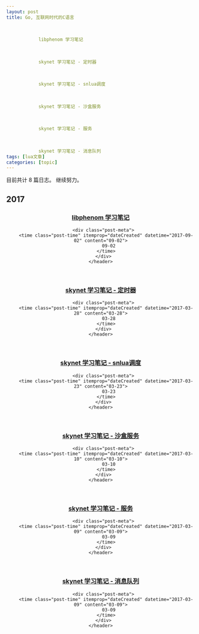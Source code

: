 ```yaml
---
layout: post
title: Go, 互联网时代的C语言
        
      
        
            libphenom 学习笔记
        
      
        
            skynet 学习笔记 - 定时器
        
      
        
            skynet 学习笔记 - snlua调度
        
      
        
            skynet 学习笔记 - 沙盒服务
        
      
        
            skynet 学习笔记 - 服务
        
      
        
            skynet 学习笔记 - 消息队列 
tags: [lua文章]
categories: [topic]
---
```

<section id="posts" class="posts-collapse">
    <span class="archive-move-on"></span>
    <span class="archive-page-counter">
   目前共计 8 篇日志。 继续努力。
    </span>

<div class="collection-title">
  <h2 class="archive-year motion-element" id="archive-year-2017">2017</h2>
</div>

  <article class="post post-type-normal }}" itemscope="" itemtype="http://schema.org/Article">
    
  </article>

  <article class="post post-type-normal }}" itemscope="" itemtype="http://schema.org/Article">
    <header class="post-header">
      <h1 class="post-title">
        <a class="post-title-link" href="https://samuelyao314.github.io/post/libphenom/" itemprop="url">
            <span itemprop="name">libphenom 学习笔记</span>
        </a>
      </h1>

      <div class="post-meta">
        <time class="post-time" itemprop="dateCreated" datetime="2017-09-02" content="09-02">
          09-02
        </time>
      </div>
    </header>
  </article>

  <article class="post post-type-normal }}" itemscope="" itemtype="http://schema.org/Article">
    <header class="post-header">
      <h1 class="post-title">
        <a class="post-title-link" href="https://samuelyao314.github.io/post/skynet-timer/" itemprop="url">
            <span itemprop="name">skynet 学习笔记 - 定时器</span>
        </a>
      </h1>

      <div class="post-meta">
        <time class="post-time" itemprop="dateCreated" datetime="2017-03-28" content="03-28">
          03-28
        </time>
      </div>
    </header>
  </article>

  <article class="post post-type-normal }}" itemscope="" itemtype="http://schema.org/Article">
    <header class="post-header">
      <h1 class="post-title">
        <a class="post-title-link" href="https://samuelyao314.github.io/post/skynet-dispatch/" itemprop="url">
            <span itemprop="name">skynet 学习笔记 - snlua调度</span>
        </a>
      </h1>

      <div class="post-meta">
        <time class="post-time" itemprop="dateCreated" datetime="2017-03-23" content="03-23">
          03-23
        </time>
      </div>
    </header>
  </article>

  <article class="post post-type-normal }}" itemscope="" itemtype="http://schema.org/Article">
    <header class="post-header">
      <h1 class="post-title">
        <a class="post-title-link" href="https://samuelyao314.github.io/post/skynet-snlua/" itemprop="url">
            <span itemprop="name">skynet 学习笔记 - 沙盒服务</span>
        </a>
      </h1>

      <div class="post-meta">
        <time class="post-time" itemprop="dateCreated" datetime="2017-03-10" content="03-10">
          03-10
        </time>
      </div>
    </header>
  </article>

  <article class="post post-type-normal }}" itemscope="" itemtype="http://schema.org/Article">
    <header class="post-header">
      <h1 class="post-title">
        <a class="post-title-link" href="https://samuelyao314.github.io/post/skynet-services/" itemprop="url">
            <span itemprop="name">skynet 学习笔记 - 服务</span>
        </a>
      </h1>

      <div class="post-meta">
        <time class="post-time" itemprop="dateCreated" datetime="2017-03-09" content="03-09">
          03-09
        </time>
      </div>
    </header>
  </article>

  <article class="post post-type-normal }}" itemscope="" itemtype="http://schema.org/Article">
    <header class="post-header">
      <h1 class="post-title">
        <a class="post-title-link" href="https://samuelyao314.github.io/post/skynet-queue/" itemprop="url">
            <span itemprop="name">skynet 学习笔记 - 消息队列</span>
        </a>
      </h1>

      <div class="post-meta">
        <time class="post-time" itemprop="dateCreated" datetime="2017-03-09" content="03-09">
          03-09
        </time>
      </div>
    </header>
  </article>


 </section>
